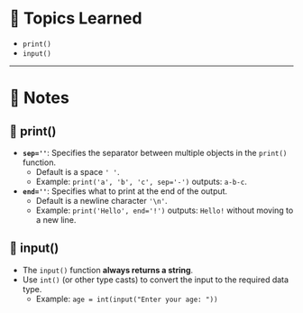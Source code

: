 # 📘 Topics Learned

- `print()`
- `input()`

---

# 🧠 Notes

## 🔹 print()

- **`sep=''`**: Specifies the separator between multiple objects in the `print()` function.  
  - Default is a space `' '`.  
  - Example: `print('a', 'b', 'c', sep='-')` outputs: `a-b-c`.
- **`end=''`**: Specifies what to print at the end of the output.  
  - Default is a newline character `'\n'`.  
  - Example: `print('Hello', end='!')` outputs: `Hello!` without moving to a new line.

## 🔹 input()

- The `input()` function **always returns a string**.
- Use `int()` (or other type casts) to convert the input to the required data type.  
  - Example: `age = int(input("Enter your age: "))`

